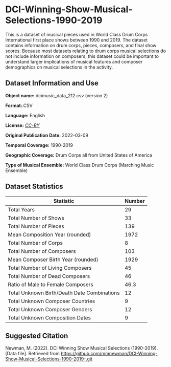 # DCI-Winning-Show-Musical-Selections-1990-2019
This is a dataset of musical pieces used in World Class Drum Corps International first place shows between 1990 and 2019. The dataset contains information on drum corps, pieces, composers, and final show scores. Because most datasets relating to drum corps musical selections do not include information on composers, this dataset could be important to understand larger implications of musical features and composer demographics on musical selections in the activity. 

## Dataset Information and Use
**Object name:** dcimusic_data_212.csv (version 2) </p>
**Format:**.CSV </p>
**Language:** English</p>
**License:** *[CC-BY](https://creativecommons.org/licenses/by/4.0/)* </p>
**Original Publication Date:** 2022-03-09</p>
**Temporal Coverage:** 1990-2019</p>
**Geographic Coverage:** Drum Corps all from United States of America</p>
**Type of Musical Ensemble:** World Class Drum Corps (Marching Music Ensemble) </p>
</p>

## Dataset Statistics
| Statistic      | Number| 
| ----------- | ----------- | 
| Total Years| 29 |
| Total Number of Shows| 33 
| Total Number of Pieces| 139|
| Mean Composition Year (rounded)| 1972| 
| Total Number of Corps| 8| 
| Total Number of Composers| 103| 
| Mean Composer Birth Year (rounded)|1929| 
| Total Number of Living Composers|45|
| Total Number of Dead Composers|46|
| Ratio of Male to Female Composers|46.3|
| Total Unknown Birth/Death Date Combinations|12|
|Total Unknown Composer Countries|9| 
|Total Unknown Composer Genders|12| 
|Total Unknown Composition Dates|9|

## Suggested Citation
Newman, M. (2022). DCI Winning Show Musical Selections (1990-2019). [Data file]. Retrieved from https://github.com/mmnewman/DCI-Winning-Show-Musical-Selections-1990-2019-.git
